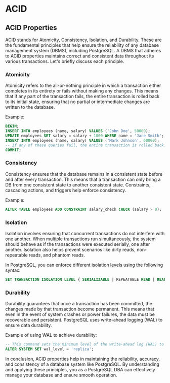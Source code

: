 # ACID

## ACID Properties

ACID stands for Atomicity, Consistency, Isolation, and Durability. These are the fundamental principles that help ensure the reliability of any database management system (DBMS), including PostgreSQL. A DBMS that adheres to ACID properties maintains correct and consistent data throughout its various transactions. Let's briefly discuss each principle.

### Atomicity

Atomicity refers to the all-or-nothing principle in which a transaction either completes in its entirety or fails without making any changes. This means that if any part of the transaction fails, the entire transaction is rolled back to its initial state, ensuring that no partial or intermediate changes are written to the database.

Example:
```sql
BEGIN;
INSERT INTO employees (name, salary) VALUES ('John Doe', 50000);
UPDATE employees SET salary = salary + 1000 WHERE name = 'Jane Smith';
INSERT INTO employees (name, salary) VALUES ('Mark Johnson', 60000);
-- If any of these queries fail, the entire transaction is rolled back.
COMMIT;
```

### Consistency

Consistency ensures that the database remains in a consistent state before and after every transaction. This means that a transaction can only bring a DB from one consistent state to another consistent state. Constraints, cascading actions, and triggers help enforce consistency.

Example:
```sql
ALTER TABLE employees ADD CONSTRAINT salary_check CHECK (salary > 0);
```

### Isolation

Isolation involves ensuring that concurrent transactions do not interfere with one another. When multiple transactions run simultaneously, the system should behave as if the transactions were executed serially, one after another. Isolation also helps prevent scenarios like dirty reads, non-repeatable reads, and phantom reads.

In PostgreSQL, you can enforce different isolation levels using the following syntax:

```sql
SET TRANSACTION ISOLATION LEVEL { SERIALIZABLE | REPEATABLE READ | READ COMMITTED | READ UNCOMMITTED };
```

### Durability

Durability guarantees that once a transaction has been committed, the changes made by that transaction become permanent. This means that even in the event of system crashes or power failures, the data must be recoverable and persistent. PostgreSQL uses write-ahead logging (WAL) to ensure data durability.

Example of using WAL to achieve durability:
```sql
-- This command sets the minimum level of the write-ahead log (WAL) to make sure that changes are written to disk.
ALTER SYSTEM SET wal_level = 'replica';
```

In conclusion, ACID properties help in maintaining the reliability, accuracy, and consistency of a database system like PostgreSQL. By understanding and applying these principles, you as a PostgreSQL DBA can effectively manage your database and ensure smooth operation.